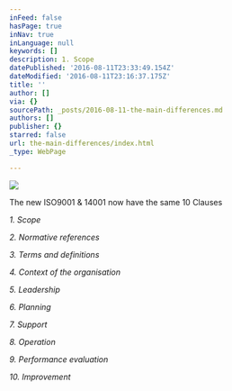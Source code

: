 ```yaml
---
inFeed: false
hasPage: true
inNav: true
inLanguage: null
keywords: []
description: 1. Scope
datePublished: '2016-08-11T23:33:49.154Z'
dateModified: '2016-08-11T23:16:37.175Z'
title: ''
author: []
via: {}
sourcePath: _posts/2016-08-11-the-main-differences.md
authors: []
publisher: {}
starred: false
url: the-main-differences/index.html
_type: WebPage

---
```

![](https://the-grid-user-content.s3-us-west-2.amazonaws.com/a0741156-213c-48e4-bd50-b43c3d5e2eb4.png)

The new ISO9001 & 14001 now have the same 10 Clauses

_1\. Scope_

_2\. Normative references_

_3\. Terms and definitions_

_4\. Context of the organisation_

_5\. Leadership_

_6\. Planning_

_7\. Support_

_8\. Operation_

_9\. Performance evaluation_

_10\. Improvement_